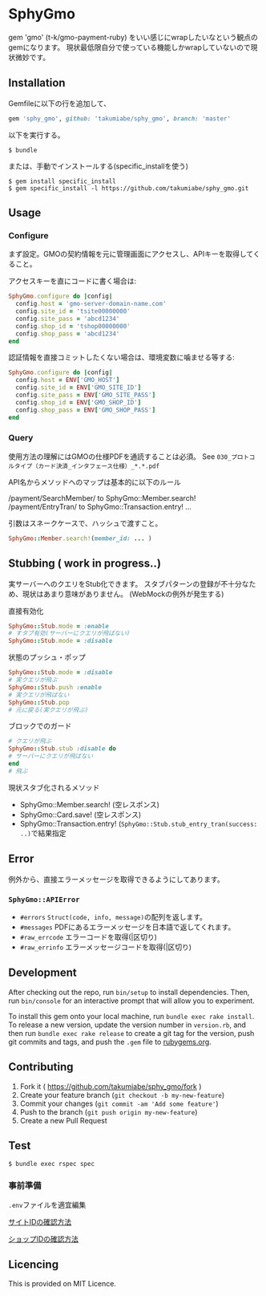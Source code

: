 # SphyGmo

gem 'gmo' (t-k/gmo-payment-ruby) をいい感じにwrapしたいなという観点のgemになります。
現状最低限自分で使っている機能しかwrapしていないので現状微妙です。

## Installation

Gemfileに以下の行を追加して、

```ruby
gem 'sphy_gmo', github: 'takumiabe/sphy_gmo', branch: 'master'
```

以下を実行する。

    $ bundle

または、手動でインストールする(specific_installを使う)

    $ gem install specific_install
    $ gem specific_install -l https://github.com/takumiabe/sphy_gmo.git

## Usage

### Configure

まず設定。GMOの契約情報を元に管理画面にアクセスし、APIキーを取得してくること。

アクセスキーを直にコードに書く場合は:

```ruby
SphyGmo.configure do |config|
  config.host = 'gmo-server-domain-name.com'
  config.site_id = 'tsite00000000'
  config.site_pass = 'abcd1234'
  config.shop_id = 'tshop00000000'
  config.shop_pass = 'abcd1234'
end
```

認証情報を直接コミットしたくない場合は、環境変数に噛ませる等する:

```ruby
SphyGmo.configure do |config|
  config.host = ENV['GMO_HOST']
  config.site_id = ENV['GMO_SITE_ID']
  config.site_pass = ENV['GMO_SITE_PASS']
  config.shop_id = ENV['GMO_SHOP_ID']
  config.shop_pass = ENV['GMO_SHOP_PASS']
end
```

### Query

使用方法の理解にはGMOの仕様PDFを通読することは必須。
See `030_プロトコルタイプ（カード決済_インタフェース仕様）_*.*.pdf`

API名からメソッドへのマップは基本的に以下のルール

  /payment/SearchMember/ to SphyGmo::Member.search!
  /payment/EntryTran/ to SphyGmo::Transaction.entry!
  ...

引数はスネークケースで、ハッシュで渡すこと。
```ruby
SphyGmo::Member.search!(member_id: ... )
```

## Stubbing ( work in progress..)

実サーバーへのクエリをStub化できます。
スタブパターンの登録が不十分なため、現状はあまり意味がありません。
(WebMockの例外が発生する)

直接有効化
```ruby
SphyGmo::Stub.mode = :enable
# すタブ有効(サーバーにクエリが飛ばない)
SphyGmo::Stub.mode = :disable
```

状態のプッシュ・ポップ
```ruby
SphyGmo::Stub.mode = :disable
# 実クエリが飛ぶ
SphyGmo::Stub.push :enable
# 実クエリが飛ばない
SphyGmo::Stub.pop
# 元に戻る(実クエリが飛ぶ)
```

ブロックでのガード
```ruby
# クエリが飛ぶ
SphyGmo::Stub.stub :disable do
# サーバーにクエリが飛ばない
end
# 飛ぶ
```

現状スタブ化されるメソッド
* SphyGmo::Member.search! (空レスポンス)
* SphyGmo::Card.save! (空レスポンス)
* SphyGmo::Transaction.entry! (`SphyGmo::Stub.stub_entry_tran(success: ..)`で結果指定

## Error

例外から、直接エラーメッセージを取得できるようにしてあります。

### `SphyGmo::APIError`
* `#errors` `Struct(code, info, message)`の配列を返します。
* `#messages` PDFにあるエラーメッセージを日本語で返してくれます。
* `#raw_errcode` エラーコードを取得(|区切り)
* `#raw_errinfo` エラーメッセージコードを取得(|区切り)


## Development

After checking out the repo, run `bin/setup` to install dependencies. Then, run `bin/console` for an interactive prompt that will allow you to experiment.

To install this gem onto your local machine, run `bundle exec rake install`. To release a new version, update the version number in `version.rb`, and then run `bundle exec rake release` to create a git tag for the version, push git commits and tags, and push the `.gem` file to [rubygems.org](https://rubygems.org).

## Contributing

1. Fork it ( https://github.com/takumiabe/sphy_gmo/fork )
2. Create your feature branch (`git checkout -b my-new-feature`)
3. Commit your changes (`git commit -am 'Add some feature'`)
4. Push to the branch (`git push origin my-new-feature`)
5. Create a new Pull Request


## Test

`$ bundle exec rspec spec`

### 事前準備

`.env`ファイルを適宜編集

[サイトIDの確認方法](https://github.com/organicstyle/sphy_gmo/pull/2#issuecomment-357898305)

[ショップIDの確認方法](https://github.com/organicstyle/sphy_gmo/pull/2#issuecomment-357898996)


## Licencing

This is provided on MIT Licence.
